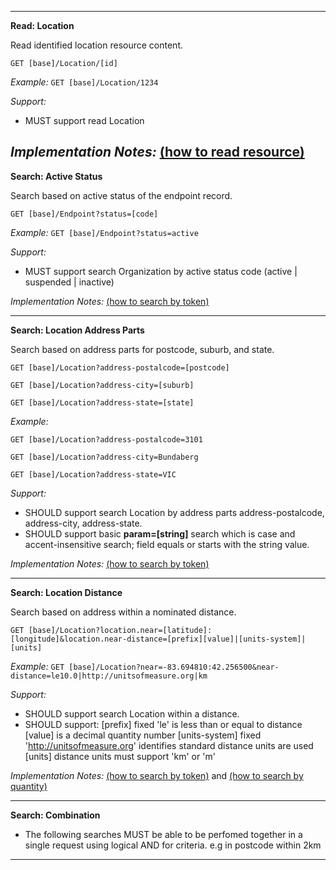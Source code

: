 
-----------
**Read: Location**

Read identified location resource content.

`GET [base]/Location/[id]`

*Example:*  `GET [base]/Location/1234`

*Support:*
* MUST support read Location

*Implementation Notes:*  [(how to read resource)]
-----------
**Search: Active Status**

Search based on active status of the endpoint record.

`GET [base]/Endpoint?status=[code]`

*Example:* `GET [base]/Endpoint?status=active`

*Support:*

* MUST support search Organization by active status code (active \| suspended \| inactive)

*Implementation Notes:* [(how to search by token)]

-----------
**Search: Location Address Parts**

Search based on address parts for postcode, suburb, and state.

`GET [base]/Location?address-postalcode=[postcode]`

`GET [base]/Location?address-city=[suburb]`

`GET [base]/Location?address-state=[state]`

*Example:* 

`GET [base]/Location?address-postalcode=3101`

`GET [base]/Location?address-city=Bundaberg`

`GET [base]/Location?address-state=VIC`

*Support:*
* SHOULD support search Location by address parts address-postalcode, address-city, address-state.
* SHOULD support basic **param=[string]** search which is case and accent-insensitive search;  field equals or starts with the string value.

*Implementation Notes:* [(how to search by token)]

-----------
**Search: Location Distance**

Search based on address within a nominated distance.

`GET [base]/Location?location.near=[latitude]:[longitude]&location.near-distance=[prefix][value]|[units-system]|[units]`

*Example:* `GET [base]/Location?near=-83.694810:42.256500&near-distance=le10.0|http://unitsofmeasure.org|km`

*Support:* 
* SHOULD support search Location within a distance.
* SHOULD support:
[prefix] fixed 'le' is less than or equal to distance
[value] is a decimal quantity number
[units-system] fixed 'http://unitsofmeasure.org' identifies standard distance units are used
[units] distance units must support 'km' or 'm'

*Implementation Notes:* 
[(how to search by token)] and [(how to search by quantity)]


-----------
**Search: Combination**

* The following searches MUST be able to be perfomed together in a single request using logical AND for criteria. e.g in postcode within 2km

-----------

 [(how to search by reference)]: http://hl7.org/fhir/search.html#reference
 [(how to search by token)]: http://hl7.org/fhir/search.html#token
 [(how to search by date)]: http://hl7.org/fhir/search.html#date
 [(how to search by string)]: http://hl7.org/fhir/search.html#string
 [(how to search by quantity)]: http://hl7.org/fhir/search.html#quantity
 [(how to read resource)]: http://hl7.org/fhir/http.html#read
